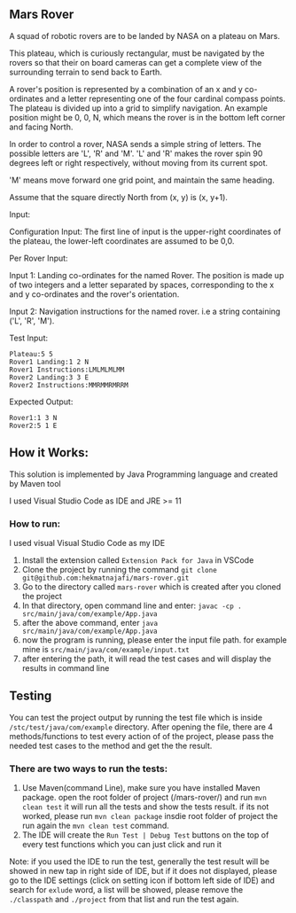 ## Mars Rover

A squad of robotic rovers are to be landed by NASA on a plateau on Mars.

This plateau, which is curiously rectangular, must be navigated by the rovers so that their on board cameras can get a complete view of the surrounding terrain to send back to Earth.

A rover's position is represented by a combination of an x and y co-ordinates and a letter representing one of the four cardinal compass points. The plateau is divided up into a grid to simplify navigation. An example position might be 0, 0, N, which means the rover is in the bottom left corner and facing North.

In order to control a rover, NASA sends a simple string of letters. The possible letters are 'L', 'R' and 'M'. 'L' and 'R' makes the rover spin 90 degrees left or right respectively, without moving from its current spot.

'M' means move forward one grid point, and maintain the same heading.

Assume that the square directly North from (x, y) is (x, y+1).

Input:

Configuration Input: The first line of input is the upper-right coordinates of the plateau, the lower-left coordinates are assumed to be 0,0.

Per Rover Input:

Input 1: Landing co-ordinates for the named Rover. The position is made up of two integers and a letter separated by spaces, corresponding to the x and y co-ordinates and the rover's orientation.

Input 2: Navigation instructions for the named rover. i.e a string containing ('L', 'R', 'M').

Test Input:
```
Plateau:5 5
Rover1 Landing:1 2 N
Rover1 Instructions:LMLMLMLMM
Rover2 Landing:3 3 E
Rover2 Instructions:MMRMMRMRRM
```

Expected Output:
```
Rover1:1 3 N
Rover2:5 1 E
```

## How it Works:

This solution is implemented by Java Programming language and created by Maven tool

I used Visual Studio Code as IDE and JRE >= 11

### How to run:

I used visual Visual Studio Code as my IDE
1. Install the extension called ```Extension Pack for Java``` in VSCode
2. Clone the project by running the command ```git clone git@github.com:hekmatnajafi/mars-rover.git```
4. Go to the directory called ```mars-rover``` which is created after you cloned the project
5. In that directory, open command line and enter: ```javac -cp . src/main/java/com/example/App.java```
6. after the above command, enter ```java src/main/java/com/example/App.java```
7. now the program is running, please enter the input file path. for example mine is ```src/main/java/com/example/input.txt```
8. after entering the path, it will read the test cases and will display the results in command line


## Testing
You can test the project output by running the test file which is inside ```/stc/test/java/com/example``` directory.
After opening the file, there are 4 methods/functions to test every action of of the project, please pass the needed test cases to the method and get the the result.

### There are two ways to run the tests:
1. Use Maven(command Line), make sure you have installed Maven package. open the root folder of project (/mars-rover/) and run ```mvn clean test``` it will run all the tests and show the tests result. if its not worked, please run ```mvn clean package``` insdie root folder of project the run again the ```mvn clean test``` command.
2. The IDE will create the ```Run Test | Debug Test``` buttons on the top of every test functions which you can just click and run it

Note: if you used the IDE to run the test, generally the test result will be showed in new tap in right side of IDE, but if it does not displayed, please go to the IDE settings (click on setting icon if bottom left side of IDE) and search for ```exlude``` word, a list will be showed, please remove the ```./classpath``` and ```./project``` from that list and run the test again.
